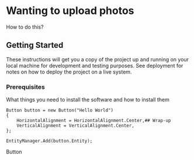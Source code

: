 # Wanting to upload photos

How to do this?

## Getting Started

These instructions will get you a copy of the project up and running on your local machine for development and testing purposes. See deployment for notes on how to deploy the project on a live system.

### Prerequisites

What things you need to install the software and how to install them

```
Button button = new Button("Hello World")
{
    HorizontalAlignment = HorizontalAlignment.Center,## Wrap-up
    VerticalAlignment = VerticalAlignment.Center,
};

EntityManager.Add(button.Entity);
```

Button

